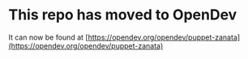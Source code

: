 # This repo has moved to OpenDev

It can now be found at [https://opendev.org/opendev/puppet-zanata](https://opendev.org/opendev/puppet-zanata)
